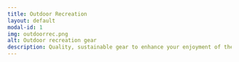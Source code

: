 ```yaml
---
title: Outdoor Recreation
layout: default
modal-id: 1
img: outdoorrec.png
alt: Outdoor recreation gear
description: Quality, sustainable gear to enhance your enjoyment of the Waterloo-Pinckney recreational options.
---
```

